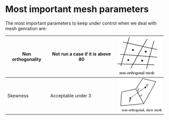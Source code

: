 # Most important mesh parameters

The most important parameters to keep under control when we deal with mesh genration are:

| Non orthogonality     | Not run a case if it is above 80 | <img style="float: center;" src="src/images/non-orthogonal-mesh.png">        |
| --------------------- | -------------------------------- | ---------------------------------------------------------------------------- |
| Skewness              | Acceptable under 3               | <img style="float: center;" src="src/images/non-orthogonal-skewed-mesh.png"> |